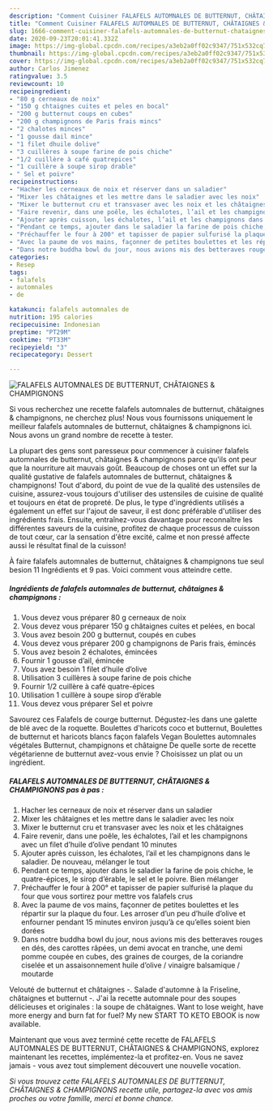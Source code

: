 ```yaml
---
description: "Comment Cuisiner FALAFELS AUTOMNALES DE BUTTERNUT, CHÂTAIGNES &amp;amp; CHAMPIGNONS"
title: "Comment Cuisiner FALAFELS AUTOMNALES DE BUTTERNUT, CHÂTAIGNES &amp;amp; CHAMPIGNONS"
slug: 1666-comment-cuisiner-falafels-automnales-de-butternut-chataignes-and-amp-champignons
date: 2020-09-23T20:01:41.332Z
image: https://img-global.cpcdn.com/recipes/a3eb2a0ff02c9347/751x532cq70/falafels-automnales-de-butternut-chataignes-champignons-photo-principale-de-la-recette.jpg
thumbnail: https://img-global.cpcdn.com/recipes/a3eb2a0ff02c9347/751x532cq70/falafels-automnales-de-butternut-chataignes-champignons-photo-principale-de-la-recette.jpg
cover: https://img-global.cpcdn.com/recipes/a3eb2a0ff02c9347/751x532cq70/falafels-automnales-de-butternut-chataignes-champignons-photo-principale-de-la-recette.jpg
author: Carlos Jimenez
ratingvalue: 3.5
reviewcount: 10
recipeingredient:
- "80 g cerneaux de noix"
- "150 g chtaignes cuites et peles en bocal"
- "200 g butternut coups en cubes"
- "200 g champignons de Paris frais mincs"
- "2 chalotes minces"
- "1 gousse dail mince"
- "1 filet dhuile dolive"
- "3 cuillères à soupe farine de pois chiche"
- "1/2 cuillère à café quatrepices"
- "1 cuillère à soupe sirop drable"
- " Sel et poivre"
recipeinstructions:
- "Hacher les cerneaux de noix et réserver dans un saladier"
- "Mixer les châtaignes et les mettre dans le saladier avec les noix"
- "Mixer le butternut cru et transvaser avec les noix et les châtaignes"
- "Faire revenir, dans une poêle, les échalotes, l’ail et les champignons avec un filet d’huile d’olive pendant 10 minutes"
- "Ajouter après cuisson, les échalotes, l’ail et les champignons dans le saladier. De nouveau, mélanger le tout"
- "Pendant ce temps, ajouter dans le saladier la farine de pois chiche, le quatre-épices, le sirop d’érable, le sel et le poivre. Bien mélanger"
- "Préchauffer le four à 200° et tapisser de papier sulfurisé la plaque du four que vous sortirez pour mettre vos falafels crus"
- "Avec la paume de vos mains, façonner de petites boulettes et les répartir sur la plaque du four. Les arroser d’un peu d’huile d’olive et enfourner pendant 15 minutes environ jusqu’à ce qu’elles soient bien dorées"
- "Dans notre buddha bowl du jour, nous avions mis des betteraves rouges en dés, des carottes râpées, un demi avocat en tranche, une demi pomme coupée en cubes, des graines de courges, de la coriandre ciselée et un assaisonnement huile d’olive / vinaigre balsamique / moutarde"
categories:
- Resep
tags:
- falafels
- automnales
- de

katakunci: falafels automnales de 
nutrition: 195 calories
recipecuisine: Indonesian
preptime: "PT29M"
cooktime: "PT33M"
recipeyield: "3"
recipecategory: Dessert

---
```



![FALAFELS AUTOMNALES DE BUTTERNUT, CHÂTAIGNES &amp; CHAMPIGNONS](https://img-global.cpcdn.com/recipes/a3eb2a0ff02c9347/751x532cq70/falafels-automnales-de-butternut-chataignes-champignons-photo-principale-de-la-recette.jpg)

Si vous recherchez une recette falafels automnales de butternut, châtaignes &amp; champignons, ne cherchez plus! Nous vous fournissons uniquement le meilleur falafels automnales de butternut, châtaignes &amp; champignons ici. Nous avons un grand nombre de recette à tester.

La plupart des gens sont paresseux pour commencer à cuisiner falafels automnales de butternut, châtaignes &amp; champignons parce qu'ils ont peur que la nourriture ait mauvais goût. Beaucoup de choses ont un effet sur la qualité gustative de falafels automnales de butternut, châtaignes &amp; champignons! Tout d'abord, du point de vue de la qualité des ustensiles de cuisine, assurez-vous toujours d'utiliser des ustensiles de cuisine de qualité et toujours en état de propreté. De plus, le type d'ingrédients utilisés a également un effet sur l'ajout de saveur, il est donc préférable d'utiliser des ingrédients frais. Ensuite, entraînez-vous davantage pour reconnaître les différentes saveurs de la cuisine, profitez de chaque processus de cuisson de tout cœur, car la sensation d'être excité, calme et non pressé affecte aussi le résultat final de la cuisson!

<!--inarticleads1-->

À faire falafels automnales de butternut, châtaignes &amp; champignons tue seul besion 11 Ingrédients et 9 pas. Voici comment vous atteindre cette.

##### Ingrédients de falafels automnales de butternut, châtaignes &amp; champignons :

1. Vous devez vous préparer 80 g cerneaux de noix
1. Vous devez vous préparer 150 g châtaignes cuites et pelées, en bocal
1. Vous avez besoin 200 g butternut, coupés en cubes
1. Vous devez vous préparer 200 g champignons de Paris frais, émincés
1. Vous avez besoin 2 échalotes, émincées
1. Fournir 1 gousse d’ail, émincée
1. Vous avez besoin 1 filet d’huile d’olive
1. Utilisation 3 cuillères à soupe farine de pois chiche
1. Fournir 1/2 cuillère à café quatre-épices
1. Utilisation 1 cuillère à soupe sirop d’érable
1. Vous devez vous préparer  Sel et poivre


Savourez ces Falafels de courge butternut. Dégustez-les dans une galette de blé avec de la roquette. Boulettes d&#39;haricots coco et butternut, Boulettes de butternut et haricots blancs façon falafels Vegan Boulettes automnales végétales  Butternut, champignons et châtaigne  De quelle sorte de recette végétarienne de butternut avez-vous envie ? Choisissez un plat ou un ingrédient. 

<!--inarticleads2-->

##### FALAFELS AUTOMNALES DE BUTTERNUT, CHÂTAIGNES &amp; CHAMPIGNONS pas à pas :

1. Hacher les cerneaux de noix et réserver dans un saladier
1. Mixer les châtaignes et les mettre dans le saladier avec les noix
1. Mixer le butternut cru et transvaser avec les noix et les châtaignes
1. Faire revenir, dans une poêle, les échalotes, l’ail et les champignons avec un filet d’huile d’olive pendant 10 minutes
1. Ajouter après cuisson, les échalotes, l’ail et les champignons dans le saladier. De nouveau, mélanger le tout
1. Pendant ce temps, ajouter dans le saladier la farine de pois chiche, le quatre-épices, le sirop d’érable, le sel et le poivre. Bien mélanger
1. Préchauffer le four à 200° et tapisser de papier sulfurisé la plaque du four que vous sortirez pour mettre vos falafels crus
1. Avec la paume de vos mains, façonner de petites boulettes et les répartir sur la plaque du four. Les arroser d’un peu d’huile d’olive et enfourner pendant 15 minutes environ jusqu’à ce qu’elles soient bien dorées
1. Dans notre buddha bowl du jour, nous avions mis des betteraves rouges en dés, des carottes râpées, un demi avocat en tranche, une demi pomme coupée en cubes, des graines de courges, de la coriandre ciselée et un assaisonnement huile d’olive / vinaigre balsamique / moutarde


Velouté de butternut et châtaignes -. Salade d&#39;automne à la Friseline, châtaignes et butternut -. J&#39;ai la recette automnale pour des soupes délicieuses et originales : la soupe de châtaignes. Want to lose weight, have more energy and burn fat for fuel? My new START TO KETO EBOOK is now available. 

<!--inarticleads1-->

<p>
Maintenant que vous avez terminé cette recette de FALAFELS AUTOMNALES DE BUTTERNUT, CHÂTAIGNES &amp; CHAMPIGNONS, explorez maintenant les recettes, implémentez-la et profitez-en. Vous ne savez jamais - vous avez tout simplement découvert une nouvelle vocation.
</p>

<p>
<i>Si vous trouvez cette FALAFELS AUTOMNALES DE BUTTERNUT, CHÂTAIGNES &amp; CHAMPIGNONS recette utile, partagez-la avec vos amis proches ou votre famille, merci et bonne chance.</i>
</p>
